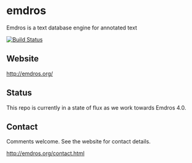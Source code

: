 # emdros
Emdros is a text database engine for annotated text

[![Build Status](https://travis-ci.com/emdros/emdros.svg?branch=master)](https://travis-ci.com/emdros/emdros)

## Website

http://emdros.org/

## Status

This repo is currently in a state of flux as we work towards Emdros
4.0.

## Contact

Comments welcome. See the website for contact details.

http://emdros.org/contact.html




